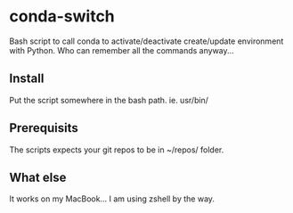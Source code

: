 # conda-switch
Bash script to call conda to activate/deactivate create/update environment with Python. Who can remember all the commands anyway...

## Install
Put the script somewhere in the bash path. ie. usr/bin/

## Prerequisits
The scripts expects your git repos to be in ~/repos/ folder.

## What else
It works on my MacBook...
I am using zshell by the way.
